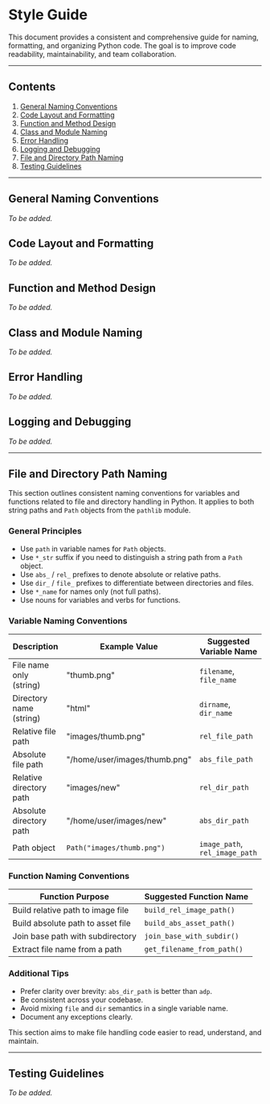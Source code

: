# Style Guide

This document provides a consistent and comprehensive guide for naming, formatting, and organizing Python code. The goal is to improve code readability, maintainability, and team collaboration.

---

## Contents

1. [General Naming Conventions](#general-naming-conventions)
2. [Code Layout and Formatting](#code-layout-and-formatting)
3. [Function and Method Design](#function-and-method-design)
4. [Class and Module Naming](#class-and-module-naming)
5. [Error Handling](#error-handling)
6. [Logging and Debugging](#logging-and-debugging)
7. [File and Directory Path Naming](#file-and-directory-path-naming)
8. [Testing Guidelines](#testing-guidelines)

---

## General Naming Conventions

*To be added.*

## Code Layout and Formatting

*To be added.*

## Function and Method Design

*To be added.*

## Class and Module Naming

*To be added.*

## Error Handling

*To be added.*

## Logging and Debugging

*To be added.*

---

## File and Directory Path Naming

This section outlines consistent naming conventions for variables and functions related to file and directory handling in Python. It applies to both string paths and `Path` objects from the `pathlib` module.

### General Principles

* Use `path` in variable names for `Path` objects.
* Use `*_str` suffix if you need to distinguish a string path from a `Path` object.
* Use `abs_` / `rel_` prefixes to denote absolute or relative paths.
* Use `dir_` / `file_` prefixes to differentiate between directories and files.
* Use `*_name` for names only (not full paths).
* Use nouns for variables and verbs for functions.

### Variable Naming Conventions

| Description             | Example Value                 | Suggested Variable Name        |
| ----------------------- | ----------------------------- | ------------------------------ |
| File name only (string) | "thumb.png"                   | `filename`, `file_name`        |
| Directory name (string) | "html"                        | `dirname`, `dir_name`          |
| Relative file path      | "images/thumb.png"            | `rel_file_path`                |
| Absolute file path      | "/home/user/images/thumb.png" | `abs_file_path`                |
| Relative directory path | "images/new"                  | `rel_dir_path`                 |
| Absolute directory path | "/home/user/images/new"       | `abs_dir_path`                 |
| Path object             | `Path("images/thumb.png")`    | `image_path`, `rel_image_path` |

### Function Naming Conventions

| Function Purpose                  | Suggested Function Name    |
| --------------------------------- | -------------------------- |
| Build relative path to image file | `build_rel_image_path()`   |
| Build absolute path to asset file | `build_abs_asset_path()`   |
| Join base path with subdirectory  | `join_base_with_subdir()`  |
| Extract file name from a path     | `get_filename_from_path()` |

### Additional Tips

* Prefer clarity over brevity: `abs_dir_path` is better than `adp`.
* Be consistent across your codebase.
* Avoid mixing `file` and `dir` semantics in a single variable name.
* Document any exceptions clearly.

This section aims to make file handling code easier to read, understand, and maintain.

---

## Testing Guidelines

*To be added.*


